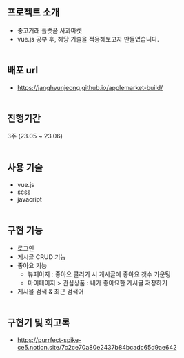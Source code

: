 ## 프로젝트 소개

- 중고거래 플랫폼 사과마켓
- vue.js 공부 후, 해당 기술을 적용해보고자 만들었습니다.
  <br>
  <br>

## 배포 url

- https://janghyunjeong.github.io/applemarket-build/
  <br>
  <br>

## 진행기간

3주 (23.05 ~ 23.06)
<br>
<br>

## 사용 기술

- vue.js
- scss
- javacript
  <br>
  <br>

## 구현 기능

- 로그인
- 게시글 CRUD 기능
- 좋아요 기능
  - 뷰페이지 : 좋아요 클리기 시 게시글에 좋아요 갯수 카운팅
  - 마이페이지 > 관심상품 : 내가 좋아요한 게시글 저장하기
- 게시물 검색 & 최근 검색어
  <br>
  <br>

## 구현기 및 회고록

- https://purrfect-spike-ce5.notion.site/7c2ce70a80e2437b84bcadc65d9ae642
